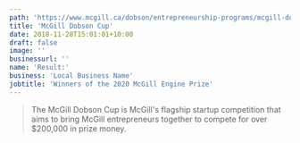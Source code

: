 ```yaml
---
path: 'https://www.mcgill.ca/dobson/entrepreneurship-programs/mcgill-dobson-cup'
title: 'McGill Dobson Cup'
date: 2018-11-28T15:01:01+10:00
draft: false
image: ''
businessurl: ''
name: 'Result:'
business: 'Local Business Name'
jobtitle: 'Winners of the 2020 McGill Engine Prize'
---
```


> The McGill Dobson Cup is McGill's flagship startup competition that aims to bring McGill entrepreneurs together to compete for over $200,000 in prize money.
